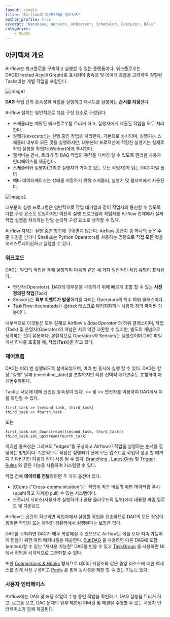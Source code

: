 ```yaml
---
layout: single
title: "Airflow의 아키텍처를 알아보자"
author_profile: true
excerpt: "Database, Workers, Webserver, Scheduler, Executor, DAGs"
categories:
    - MLOps
---
```


## 아키텍처 개요

Airflow는 워크플로를 구축하고 실행할 수 있는 플랫폼이다. 워크플로우는 DAG(Directed Acycli Graph)로 표시되며 종속성 및 데이터 흐름을 고려하여 정렬된 Tasks라는 개별 작업을 포함한다.

![image1](https://airflow.apache.org/docs/apache-airflow/stable/_images/edge_label_example.png)

**DAG** 작업 간의 종속성과 작업을 실행하고 재시도를 실행하는 **순서를 지정**한다.

Airflow 설치는 일반적으로 다음 구성 요소로 구성된다.

- 스케줄러는 예약된 워크플로우를 트리거 하고, 실행자에게 제출된 작업을 모두 처리한다.
- 실행기(executor)는 실행 중인 작업을 처리한다. 기본으로 설치되며, 실행기는 스케줄러 내부의 모든 것을 실행하지만, 대부분의 프로덕션에 적합한 실행기는 실제로 작업 실행을 작업자(Worker)에게 푸시한다.
- 웹서버는 검사, 트리거 및 DAG 작업의 동작을 디버깅 할 수 있도록 편리한 사용자 인터페이스를 제공한다. 
- 스케줄러와 실행자(그리고 실행자가 가지고 있는 모든 작업자)가 읽는 DAG 파일 폴더
- 메타 데이터베이스는 상태를 저장하기 위해 스케줄러, 실행기 및 웹서버에서 사용된다.



![image2](https://airflow.apache.org/docs/apache-airflow/stable/_images/arch-diag-basic.png)

대부분의 실행 프로그램은 일반적으로 작업 대기열과 같이 작업자와 통신할 수 있도록 다른 구성 요소도 도입하지만 여전히 실행 프로그램과 작업자를 Airflow 전체에서 실제 작업 실행을 처리하는 단일 논리적 구성 요소로 생각할 수 있다.

Airflow 자체는 실행 중인 항목에 구애받지 않는다. Airflow 공급자 중 하나의 높은 수준 지원을 받거나 Shell 또는 Python Operators를 사용하는 명령으로 직접 모든 것을 오케스트레이션하고 실행할 수 있다.



### 워크로드

DAG는 일련의 작업을 통해 실행되며 다음과 같은 세 가지 일반적인 작업 유형이 표시된다.

- 연산자(Operators), DAG의 대부분을 구축하기 위해 빠르게 조합 할 수 있는 **사전 정의된 작업**(Task)
- Sensors는 **외부 이벤트가 발생**하기를 다리는 Operators의 특수 하위 클래스이다.
- TaskFlow-decorateds는 *@task* 태스크로 패키지화하는 사용자 정의 파이썬 기능이다.

내부적으로 이것들은 모두 실제로 Airflow's *BaseOperator* 의 하위 클래스이며, 작업(Task) 및 운영자(Operator)의 개념은 서로 약간 교환할 수 있지만, 별도의 개념으로 생각하는 것이 유용하다. 본질적으로 Operators와 Sensors는 템플릿이며 DAG 파일에서 하나를 호출할 때, 작업(Task)을 하고 있다.



### 제어흐름

DAG는 여러 번 실행되도록 설계되었으며, 여러 번 동시에 실행 할 수 있다. DAG는 항상 "실행" 날짜 (execution_date)를 포함하지만 다른 선택적 매개변수도 포함하여 매개변수화된다.

Task는 서로에 대해 선언된 종속성이 있다. >> 및 << 연산자를 이용하여 DAG에서 이를 확인할 수 있다.

```
first_task >> [second_task, third_task]
third_task << fourth_task
```

또는 

```
first_task.set_downstream([second_task, third_task])
third_task.set_upstream(fourth_task)
```



이러한 종속성은 그래프의 "edges"를 구성하고 Airflow가 작업을 실행하는 순서를 결정하는 방법이다. 기본적으로 작업은 실행되기 전에 모든 업스트림 작업이 성공 할 때까지 기다리지만 다음과 같이 사용 될 수 있다. [Branching](https://airflow.apache.org/docs/apache-airflow/stable/concepts/dags.html#concepts-branching) , [LatestOnly](https://airflow.apache.org/docs/apache-airflow/stable/concepts/dags.html#concepts-latest-only) 및 [Trigger Rules](https://airflow.apache.org/docs/apache-airflow/stable/concepts/dags.html#concepts-trigger-rules) 와 같은 기능을 사용하여 커스텀할 수 있다.

작업 간에 **데이터를 전달**하려면 두 가지 옵션이 있다.

- [XComs](https://airflow.apache.org/docs/apache-airflow/stable/concepts/xcoms.html) ("Cross-communication")는 작업이 작은 비트의 메타 데이터를 푸시(push)하고 가져올(pull) 수 있는 시스템이다.
- 스토리지 서비스(사용자가 실행하거나 공용 클라우드의 일부)에서 대용량 파일 업로드 및 다운로드

Airflow는 공간이 확보되면 작업자에서 실행할 작업을 전송하므로 DAG의 모든 작업이 동일한 작업자 또는 동일한 컴퓨터에서 실행된다는 보장은 없다. 

DAG를 구착하면 DAG가 매우 복잡해질 수 있으므로 Airflow는 이를 보다 지속 가능하게 만들기 위한 여러 메커니즘을 제공한다. [SubDAG](https://airflow.apache.org/docs/apache-airflow/stable/concepts/dags.html#concepts-subdags) 를 사용하면 다른 DAG에 포함(embed)할 수 있는 "재사용 가능한" DAG를 만들 수 있고 [TaskGroup](https://airflow.apache.org/docs/apache-airflow/stable/concepts/dags.html#concepts-taskgroups) 을 사용하면 UI에서 작업을 시각적으로 그룹화할 수 있다.

또한 [Connections & Hooks](https://airflow.apache.org/docs/apache-airflow/stable/concepts/connections.html) 형식으로 데이터 저장소와 같은 중앙 리소스에 대한 액세스를 쉽게 사전 구성하고 [Pools](https://airflow.apache.org/docs/apache-airflow/stable/concepts/pools.html) 를 통해 동시성을 제한 할 수 있는 기능도 있다.



### 사용자 인터페이스

AIrflow에는 DAG 및 해당 작업이 수행 중인 작업을 확인하고, DAG 실행을 트리거 하고, 로그를 보고, DAG 문제의 일부 제한된 디버깅 및 해결을 수행할 수 있는 사용자 인터페이스가 함께 제공된다.
